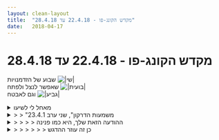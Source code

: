 ```yaml
---
layout: clean-layout
title:  "מקדש הקונג-פו - 22.4.18 עד 28.4.18"
date:   2018-04-17
---
```

# מקדש הקונג-פו - 22.4.18 עד 28.4.18 
שבוע של הזדמנויות <img src="http://www.timg.co.il/tapuzForum/images/Emo77.gif" alt="|שי|"><br> שאפשר לנצל ולפתח <img src="http://www.timg.co.il/tapuzForum/images/Emo547.gif" alt="|בועית|"><br> וגם לאבטח <img src="http://www.timg.co.il/tapuzForum/images/Emo106.gif" alt="|גביע|">

<details>
                    <summary>מאחל לי לשיעו</summary>
                    לבוא בלי ציפייה<br> ומרגע לרגע לראות מה הרצון עכשיו<br> <br> ואני מאחל את זה לעצמי גם בכלליות לשבוע הזה ולהיום
                  </details><details>
                    <summary>> > "משמעות הדרקון", שני ערב 23.4.1</summary>
                    האנרגיה שבתוכי. <br> <br> ישבתי עם בן ודיברנו. הייתה התנסות של להיות מרחב לאנרגיה הזו. היה משל בנוגע אליה על שני אנשים וקיר שקוף ביניהם: כשאני תגובתי לאיש השני שמציק לי מבעד לקיר השקוף, אז הוא מתחזק וכשאני לא תגובתי אלא פשוט רואה אותו (כמו ציור על קיר למשל) אז אני מקבל מזה כוח.<br> <br> השוואת האנרגיה לדג בתוכי שמכה בזנבו. <br> <br> אפשר לקרוא לה &quot;המתנה של האנושות&quot;. <br> <br> עצם הנגיעה באנרגיה הכבירה הזו, מביא אותי למצב טוב יותר. לפתע הסיפורים נרגעים והחיים מתגלים.&nbsp;&nbsp;<br>  <br> איך לעבור שיעור קונגפו? אני מוצא נקודה של אור, משהו שבאמת חשוב לי ואיתו מתחיל. וכך אוסף נקודות של אור. דוגמה לנקודה כזו - האנרגיה\המתנה של האנושות\הדג בתוכי.<br> <br> היה כיף לתרגל עם שיר קרב, וגם להתנסות בעוד כמה תרגילים פיזיים. אחרי שרוב השיעור התעסקתי בלחוש את המצבור שבתוכי, יכולתי אחר כך להיות יותר פנוי לעוד דברים.<br> <br> יצאתי מהשיעור בתחושה טובה מאוד.
                  </details><details>
                    <summary>> > > > ההודעה הזאת שלך, היא כמו פנינה</summary>
                    המהווה עזרה ותרומה משמעותית פה למרחב הזה.<br> <br> היא מהווה דף חשוב באינספור הדפים המרכיבים את הספר הזה, &quot;יומן השיעורים&quot;.<br> <br> היא נושאת תרומה משמעותית.<br> <br> השאיפה היא שכל דף יהיה משמעותי; וכל אחד מאיתנו, המשתמשים, צומחים בכך יותר ויותר.<br> <br> אתה מוזמן לבדוק, עכשיו ובכל זמן עתידי אחר, את הדף הזה שיצרת פה, &quot;משמעות הדרקון&quot;. גם אפשר תמיד להגיב אליו.<br> <br> כשאתה יוצר את הדף, הוא עוזר גם לך. באותו רגע, מיידית; וגם בכל זמן עתידי אחר, שבו תעיין בו, תשתמש בו.<br> <br> אחד מהטריקים לאפשר לדף להיות משמעותי לך יותר, עוזר לך יותר, הוא להדגיש בו מלים מסויימות, כך שכאשר תעיין בו העתיד, תוכל לקלוט אותן מיד.<br> <br> לדוגמה (אינני יודע אם נכונה עבורך, אך מנסה):<br> <br> ~ ~ ~<br> <br> האנרגיה שבתוכי. <br> <br> ישבתי עם בן ודיברנו. הייתה התנסות של <b>להיות מרחב לאנרגיה הזו</b>. היה משל בנוגע אליה על <b>שני אנשים וקיר שקוף ביניהם:</b> כשאני תגובתי לאיש השני שמציק לי מבעד לקיר השקוף, אז הוא מתחזק וכשאני <b>לא תגובתי אלא פשוט רואה אותו</b> (כמו ציור על קיר למשל) אז אני <b>מקבל מזה כוח</b>.<br> <br> השוואת האנרגיה <b>לדג בתוכי שמכה בזנבו</b>. <br> <br> אפשר לקרוא לה &quot;<b>המתנה של האנושות</b>&quot;. <br> <br> עצם הנגיעה באנרגיה הכבירה הזו, מביא אותי למצב טוב יותר. לפתע <b>הסיפורים נרגעים והחיים מתגלים</b>.&nbsp;&nbsp;<br> <br> איך לעבור שיעור קונגפו? אני מוצא <b>נקודה של אור</b>, משהו שבאמת חשוב לי ואיתו מתחיל. וכך <b>אוסף</b> נקודות של אור. דוגמה לנקודה כזו - האנרגיה\המתנה של האנושות\הדג בתוכי.<br> <br> היה כיף לתרגל עם שיר קרב, וגם להתנסות בעוד כמה תרגילים פיזיים. אחרי שרוב השיעור התעסקתי בלחוש את המצבור שבתוכי, יכולתי אחר כך להיות יותר פנוי לעוד דברים.<br> <br> יצאתי מהשיעור בתחושה טובה מאוד.<br> <br> ~ ~ ~<br> <br> העתקתי במדוייק את הטקסט שכתבת ולאחר מכן הדגשתי כמה דברים.<br> אתה יכול לבחון, אם ככה הוא תורם לך יותר, בעת שאתה מעיין בו. מקפיץ לך מיד דברים מסויימים מתוכו, עושה אותם נגישים לך כבר מרפרוף קל.<br><br><table width='70%' cellpadding='0' cellspacing='0' bgcolor='#C6C7C6'><tr><td height='1'></td></tr></table><br><b>מדברים על מדיטציה:</b> <a href="http://forums.tapuz.co.il/meditation" target="_blank">http://forums.tapuz.co.il/meditation</a><br/><br/>לומדים את אמנות המדיטציה: <a href="http://www.ThePracticalMeditation.com" target="_blank" rel=nofollow>www.ThePracticalMeditation.com</a><br/>לומדים את אמנות היכולת: <a href="http://www.MagicalChanging.com" target="_blank" rel=nofollow>www.MagicalChanging.com</a>
                  </details><details>
                    <summary>> > > > > > כן זה עוזר ההדגש</summary>
                    
                  </details><details>
                    <summary>> > > > > > לגמרי פנינ</summary>
                    
                  </details><details>
                    <summary>> > > > אני קולט משה</summary>
                    מקודם מאוד הייתי מופעל, חסר מנוח, מחורפן מה שנקרא,<br> ואז ישבי ונתתי מקום לאנרגיה שבתוכי (המאוד חזקה),<br> ולפתע דברים שנראו לי כמו לא אפשריים לביצוע, על אף פשטותם, נהיו קלים לביצוע. <br> יכול להיות שהאנרגיה הזו בסך הכל כמו ביקשה ממני לרגע להיות נוכח איתה.
                  </details><details>
                    <summary>> > > > האנרגיה מכה שני</summary>
                    היום בעודי סובל סבל רב<br> שמתבטא במחשבות אובססיביות והתנגדות אליהן בדמות ניסיון לפתור אותן<br> ישבתי מול חברה שלי<br> וביחד שהינו כל אחד עם מה שהוא עובר<br> בלי להסתיר<br> ובלי להדחיק<br> וככה לאט לאט משהו נרגע<br> ומשהו אחר צמח<br> איזושהי תחושה של עוגן פנימי<br> ואז נגעתי בחברה שלי והתנשקנו<br> ברכות שהרבה זמן לא הכרנו
                  </details><details>
                    <summary>> > > > > > ברכות = beraku</summary>
                    (אני פשוט עוד לא יודע איך מנקדים במקלדת. נראה לי שאשאל על זה במרחב השאלות והתשובות).
                  </details><details>
                    <summary>משיעורי השבוע של</summary>
                    
                  </details><details>
                    <summary>> > א' 22.4.2018 - "מאמצים לא רגילים</summary>
                    מהחלק הראשון (עם נועה ודרור, בגן פייבל): מבוא נעים לגלגולים ועוד; שהות חיה, זורמת, שליווה, מוכנה-לתנועה בישיבה, גם כהשראה לשהיות-יומיום שונות.<br> <br> מהחלק השני (עם דרור, בנקודת המפגש ובמסע דרומה לאורך רחוב ארלוזורוב): נפרדות ואיחוד, במערכות וסדרי גודל שונים.<br> <br> מעניין, גם בחלק הזה וגם בחלק השלישי הועלו בקשות דומות, מכיוונים קצת שונים - לחוות יותר את עצמי שלא ממוקם דווקא בראש שלי, ולנהל את ענייני שלא באמצעות המחשבה - לטובת התנועה וההתנהלות היומיומית שלי.<br> כמה מהשערים הראשוניים: דרך הגוף (לקיחת הראש ל&quot;טיול פיפי&quot;); דרך הראש (מערכת העצבים הפרושה בכל הגוף) והתנועה (לשירותי בזמן תנועה, בזמן לחימה..); דרך הלב; דרך מה שהגוף מפיק (דרכים שונות להפיק תדר הרמוני); דרך מידתיות (המחשבה עושה את חלקה ומפנה את הדרך, למשל בזמן קרב)..<br> <br> טיפונת מהחלק השלישי (עם בועז, בעז ויניב, ברחבה המרכזית בין בית אסיה ושכניו): כדי לגלות איך נמשיך, עברנו בסבבים על ה-highlights שלנו בשיעור עד כה, על מה שאנחנו עוד רוצים להשיג בו, ועל מה שאנחנו רוצים עבור מישהו אחר פה. אחרי זה, כל אחד קיבל הזדמנות לנהל אותנו כך שיושג מה שבחר שנתמקד בו מבין אלה. הפוקוס של מי שתורו לנהל את העניינים היה להשיג את קידומנו בדבר שבחר, לא משנה איך - חלקנו העדיף למשל להשיג את זה על ידי הנחיית אחרים להנחות אותנו במה שבחר. בין הדברים ששיפרנו:<br> התנועה, הקלילות, הלחימה, הקשב החי לסביבה&nbsp;&nbsp;- באמצעות שיפור העבודה עם טווח מפרטנרים (בשטחים תחומים נפרדים שהיינו בהם ואז בלי תחימה חיצונית - רק זאת של הספרות שלנו - טווח ההגעה הפיזית, הנחישות, החישה..), במשחק חילופי-מקומות תחרותי (תפסנו שלוש מתוך ארבע משבצות על הקרקע, מותר היה לדלג אל תוך שטח פנוי, מי שמדלג אל תוך שטח פנוי מונה בקול את מספר ההצלחות שלו עד כה, הראשון שמגיע לעשר מנצח), בעזרת דימוי של מים מתגבהים והולכים בתוספת עבודות שנעזרות בו (חקירות תנועתיות, הגעות אלה אל אלה, שיפור הראייה)..<br> הנוכחות, העצמאות, הבחירה, המוגנות - בעזרת גלימה/ות דינמית/ות של תשומת לב סלקטיבית פנימית וחיצונית לדברים שמגיעים אלי.<br> <br> מקצת אחרי שש וחצי (איחור) עד רבע לאחת עשרה בערך.
                  </details><details>
                    <summary>> > ב' 23.4.2018 - "משמעות הדרקון</summary>
                    הכנה לשיעור:<br> + אנרגיית הרצון<br> שאפשר להפיק או לא-להפיק<br> מבחירה או לא-מבחירה<br> ולכוון או לא-לכוון<br> ליעד שבחרתי או ליעד שלא בחרתי.<br> + הכנה תנועתית<br> תנועה חופשית נהדרת שיש בה נגיעות של מבנה.<br> + חליל היומיום<br> מה ברגע מסויים שלי אני צריך לחסום ומה לפתוח, כדי שיופק מה שאני מעוניין שיופק בו?<br> למשל - פעילויות מושכות שאני רוצה לחסום ולפתוח כרצוני.<br> <br> חיבור למי שסביבי, לתועלתנו.<br> גם דרך תקשורת פעילה.<br> <br> מפה ככלום וכהמון, בהתאם למה שאני עושה בה.<br> מפת הזרעים כאוסף מפות. זום פנימה.<br> <br> עמידוּת גמורה למתקפות פנימיות של אנשים אחרים על עצמם.<br> לגמרי פתוחה - בלי היאטמות, רגשי נחיתות, סנוביות וכו&#39;, גם כדי שלא אסווג לא את הבנאדם ולא את מצבו הנוכחי ואוכל לזהות מה מזה אמיתי ומועיל.<br> <br> Reboot לפרוייקט עם רפאל (איתור, הצבה, הגשמה).<br> <br> קרב עם מגבלה<br> הסרת מגבלה<br> עוד נחוץ לי להבהיר לעצמי שוב ושוב לא ללמד את עצמי דברים מזיקים בהשפעת מגבלות (למשל לא ללמד אותי עבודה גרועה עם טווח בגלל שאנחנו עובדים עכשיו עם הידיים). עד כמה שאפשר ללמוד בעזרתן רק דברים טובים, הן הרי מופיעות פחות או יותר בכל תרגיל לחימה פיזי עם אדם אחר שאני נתקל בו בשיעור.<br> <br> שדרוג מיידי.<br> חלקים שונים בשדרוג מיידי (מעין גילוי מה שכבר יש; הצבת עצמי ברמה חדשה, גם אם היא פשוט הפנמה של רמה קיימת שבלי הפנמה כזאת לא קיימת)<br> כמה אני מסוגל (בקלות, באפקטיביות) ורואה כשנכנסים בי בעקשנות? משפר את זה.<br> אלו מכנים משותפים יש לקרב ולנסיבות יומיומיות שונות, שאפשר להיות ער להם ולקדם באופן עקבי, כך שבין השאר כשאני מתייצב לקרב מובן שאני מוכן מייד, כבר הגעתי מוכן. (בהתחשב בזה שהם מתייחסים ליומיום, כולל סיטואציות עדינות שונות, מובן שהם מאפשרים עדינות, טיפול שאין בו שום אלימות, וכן הלאה.)<br>
                  </details><details>
                    <summary>> > ד' 25.4.2018 - "שווה להתאמץ</summary>
                    מתוך החלק הראשון (עם בועז, חגי, אליאור ודניאל, בכיכר חסידי אומות עולם ובבוטקה המוארת החמימה והנעימה עם המושבים הבלי גשם ליד הפנייה משדרות בן גוריון לחניון גן העיר):<br> <br> בדקנו איפה דברים עומדים אצלנו כרגע מבחינת אמנות הלחימה שלנו. הראייה, הנשימה, המודעות לסביבה, המהירות (להיות מהיר כברק, לא להצטרך להיות מהיר, לחוש שיש לי את כל הזמן שבעולם), הטווח..<br> <br> עשינו לנו קרבות מלמדים, כל פעם זוג בשטח תחום ושלושת האחרים צופים מבחוץ. אליאור קיבל לפני שהתחלנו הדרכונת בלסמן באופן מועיל, ובזמן הקרבות הותר לנו להגיע אליו רק עם הידיים ורק בעדינות. אל חגי ודניאל הונחינו להגיע איך שאנחנו רוצים אבל רק בעדינות, והגישה אל בועז ואלי לא הוגבלה. לכולנו הותר להגן על עצמנו גם עם הרגליים.<br> למדתי המון. ממש טיפונת מזה:<br> לא הונחינו לגבי מה זה אומר &quot;עדינות&quot; (כלומר לא היתה הנחייה כמו &quot;נגיעה קלה&quot; או משהו כזה), ככה שהוטל עלי להבין לבד איפה &quot;קו העדינות&quot; אצל כל אחד כרגע. כשלא הייתי בטוח שאלתי, זה מאוד עזר. זה הבהיר בין השאר כמה אין בהכרח קשר בין אופן העבודה או איכות הלחימה של מישהו לבין מיקום הקו הזה אצלו כרגע, והראה את הנכונות לספוג, את ההנאה מספיגה, את הספיגה בכלל כתחום נפרד לשיפור (בקרב, ובכלל).<br> כשהעבודה שלי נחוותה אצל פרטנרי כעדינה, יכולתי למשל להפיל אותו ושיצליח לזהות (נדמה לי, ככה קיוויתי לפחות) שהחלק שלי בזה שנפל היה קטן. לו היה חווה את ההפלה ככוחנית, בטח היה לו הרבה יותר קשה לזהות מה לשפר אצלו. ממש שווה, העדינות הזה.<br> נדמה לי שלהקפדה על כל הפרטים של סביבת העבודה היתה במקרה הזה השפעה מאוד מיטיבה. (המרחב התחום, המרחב לצפייה, קידה לפני, קידה אחרי, מתי מסיימים, מתי יש מקום לפידבק..)<br> <br> התאמנו קצת בלשאול שאלות ובלהשיב עליהן.<br> בדרך לבוטקה, פשוט העלינו שאלות בסבב.<br> כשהגענו אליו המשכנו לשאול, ואז גם הנחנו לשאלות לנגן אצלנו קצת ובדקנו מה עולה. אם במשהו ממה שעלה נדמה היה לנו שיש כדי לעזור למי ששאל, נתנו לו את זה בעד עשר מלים.<br> השתמשנו ב&quot;תודה&quot; כשקיבלנו עזרה (זה כבר היה די בסוף אז התאמנו בזה רק מעט. שני דברים ב&quot;תודה&quot; הזה בלטו לי: אחד - ההשוואה לתהליך העברת משהו למישהו, נגיד מלחייה או קערת סלט. אני מעביר לו את הקערה, הוא אומר &quot;תודה&quot; כשהוא אוחז בה, ואז אני יודע שאני יכול לעזוב, זה לא ייפול. אחר כך שייקח לו סלט או לא ייקח, ימליח או לא, ממני המשא ירד. שני - הכרת תודה על כל מה שבא איתה, למשל היותה עזר-עיכול מצויין).<br> <br> <br> משהואונצ&#39;יק מתוך החלק השני (עם סחבק, מעל המדרגות לאנדרטת רבין):<br> <br> בתור חימום, ניצלתי את הסביבה המהדהדת שגורמת אפילו לקול שלי להישמע נהדר והשלמתי שיר שנבט לי על הטוסטוס (בפקק שטרם חוויתי כמותו בכל שנותי עם הגבירה, טוקה וגיקו) בדרך לשיעור. הפניתי אותו לעצמי ולסביבה ולאנשים שעברו ליד, זה היה מקסים ואינטימי מאוד בסביבה רועשת למדי וציבורית להפליא.<br> <br> הפניתי את עצמי לדברים שעלו בזמן האחרון בשיעורים (ביניהם הצטברויות זבל, שימוש בפרקי זמן נבחרים, והיום שלי כמן חליל), במרחב השאלות והתשובות ובכלל, ונראו לי רלוונטיים לשדרוג נחוץ שנועד להיות מסיבי ועדין כאחד.<br> <br> פיצחתי לי בשקט בעיטה שהסתבכתי איתה קצת ביום חמישי. תענוג.<br> <br> מדיטציה מופלאה ממש שאין לי מושג איך להגיד עליה משהו בכלל (היו בה בין היתר טיפול בזבל, ואור שעבר דרכי ונהיה מקום, <b>ה</b>מקום), שעקב לה באופן טבעי reboot נחוץ ומשמעותי מאוד לפרוצדורת הגן שלי - שאני משתמש בה יום יום כבר כמעט ארבע שנים אז היא גם פגיעה להצטברויות של כל מני דברים.<br> <br> משבע וקצת עד עשר עשרים וחמש בערך.
                  </details><details>
                    <summary>> > > > </summary>
                    מבחינתי &quot;עדין&quot; - <br> <br> זה נגיעה קלה. <br> <br> זה שונה מ&quot;נוח&quot; (שיכול להיות חזק), <br> <br> שונה גם מ&quot;נעים&quot;. <br> <br> &quot;עדין&quot;, זה אצילי. זאת איכות של נגיעה קרבית שכשעובדים עליה משפרים מלא דברים בדרך. <br> <br> זה בהחלט יכול להיות פחות נעים מ&quot;חזק&quot;. מכה חזקה ומסאג&#39;ית כזו. <br> <br> זה יכול (לעיתים) גם פחות ללמד אותי דברים שהייתי לומד טוב יותר אם הייתי &quot;חוטף&quot;.<br> <br> זה יכול להציק. (הרי אפשר לגעת בעדינות באזורים שמציק לגעת בהם בעדינות... או בזמנים שונים והלכי רוח שונים)<br> <br> <br> <br> <br>
                  </details><details>
                    <summary>> > > > > > יופ</summary>
                    עוזר מאוד, תודה <img src="http://www.timg.co.il/tapuzForum/images/Emo13.gif" alt=":-)"><br> <br> <b>&quot;עדין&quot;, זה אצילי. זאת איכות של נגיעה קרבית שכשעובדים עליה משפרים מלא דברים בדרך.</b><br> איזה יופי.<br> <br> <b>מבחינתי &quot;עדין&quot; - זה נגיעה קלה.</b><br> אם נחזור לשרשור הזה בעתיד בטח יהיה לנו כיף לגלות איך זה עכשיו, מה השתנה (אם השתנה) בעבודה ובהגדרות שלנו. יכול להיות, נגיד, שדברים שנראו כהגדרות קבועות יתבררו כמשתנים (או שלא).
                  </details><details>
                    <summary>> > > > Reeb-oot</summary>
                    
                  </details><details>
                    <summary>> > ה' 26.4.2018 - "נוכחות בהישגים</summary>
                    <table border='0' width='100%' align='center'><tr><td valign='top'>שעתיים-שלוש שינה והגעה באיחור, בול כמו בשבוע שעבר.<br> <br> עם בועז, אסא, יניב וחגי.<br> <br> כשהגעתי והתמתחתי והזזתי את עצמי קצת, זה הניח לחיות להתפשט בי ולשינה כאילו להילחץ ממני החוצה.<br> <br> <b>שדרוג שבעת הימים</b><br> רוב השיעור הוקדש לשדרוג השבוע הקרוב.<br> <br> יניב וחגי משדרגים את השבוע שלהם, אני זמין לעזור להם.<br> התחוור לי עוד קצת כמה יעיל זה <b>להעביר עזרה דרך תרשים בהיר</b>. נגיש, ישיר, תשומת הלב מופנית מאליה אל העזרה ולא אל העוזר, לא נדרשת תשומת לב מתמשכת למה שנאמר ולהפיכתו למשהו מובן, נראה שממה שכן נאמר נלקח רק מה שרלוונטי והשאר מתפייד בלי להפריע, ועוד כל מני דברים טובים. יופי טופי.<br> <br> התרשים הראשון נועד לעזור בהעברה נעימה של עצמי אל היום שלי ותכניו - או אל כל עיסוק שאני רוצה לאפשר לעצמי, לסייע בשיבוץ בקלות של מה שאני רוצה ביום ובשבוע שלי, וכן הלאה.<br> הוא מדגים <b>אדם שמשתמש במה שהוא יודע שיש לו, באופן שנגיש לו כרגע</b>.<br> נעיצת הכידון באין (עיסוק-יתר במה שאין, במה שאי-אפשר, וכאלה) לא מקדמת אותי לאן שאני רוצה (אלא אם היא משמשת אותי כאימון, אפילו בדיעבד). נעיצתו במה שכבר יש לי (והרי בכל דבר אני יכול למצוא שכבר יש לי איזשהו מאחז, אפילו זעיר), מאפשר לי להמשיך דרכו (כלומר לזהות אותו מאפשר לי לגשת אליו נכון, להרחיב אותו, להמשיך דרכו).<br> (ההתעוררות בבוקר, למשל, יכולה להיות מלווה בהיזכרות במשהו רצוי וטוב שאין ספק שיופיע בהמשך היום, גם הקטן והפשוט ביותר. ואם עוד אין הרגל שיתמוך בהיזכרות בו ובהתכווננות אליו &quot;מאליהן&quot;, מוטב להכין את זה מראש: למצוא או ליצור את הדבר הנכון ואת מה שמאפשר להיזכר בו על הבוקר, לאפשר מקצי שיפורים אם נחוצים כאלה..)<br> עם התרגול והתרחבות היש/ההכרה-בו, זה מפסיק להיחוות כפעלול הרואי ונהיה צעד פשוט אל מה שברור שנגיש לי עכשיו.<br> (דבר מעניין שראיתי כשהסתכלתי בסכמות האלה בהתקדמות שצפויה לבנאדם שעובד נכון, הוא אופנים שבהם התודעה יכולה להתקדם בתפיסת הריק. למשל, פחד שמשיג לעצמו מי שמנסה לכנס את הריק במקום בטוח ולהיבהל ממנו רק שם, יכול להיות מומר אצלו בהמשך להכרה נהדרת בריק אינסופי שבעצם אפשר לפעול רק בו.)<br> <br> בתרשים השני אפשר להיעזר כדי <b>לשפר שגרת חיים שמאופיינת בתנודתיות גדולה</b>. מועיל לזהות את המאפיין הזה שלה ברוגע, באופן מתמשך, ולפעול בעניינו מתי ואיך שעוזר.<br> לרכך את הזיגזג מעלה-מטה, להנמיך את תדירותו, לצמצם את הפערים בין שיאי שפל וגאות..<br> לאפשר לרוגע, לעקביות ולשאר האיכויות שמשתפרות כתוצאה מזה לרומם את שגרת החיים על כל היבטיה..<br> <br> התרשים השלישי מייצג תהליך של <b>הפקת עשייה רצויה</b>. זאת סכמה של חליל מאיזשהו סוג.<br> הצלילים השונים שהחליל יכול להפיק, מייצגים עשיות נבחרות שלי.<br> אני יכול לשאול את עצמי איך להשתמש בו, כדי להפיק עשייה מסויימת.<br> למשל -<br> מה יש לסגור (למשל - אלו עשיות אחרות יש לחסום) כדי שמה שאני רוצה יופק?<br> מה יש לאפשר?<br> מה וכמה אני צריך להשקיע בה? (בסכמה זאת איכות הנשיפה, בין השאר)<br> חלק מאיזה מנגינה אני רוצה שהעשייה הזאת תהיה?<br> (כשעבדתי עם הדימוי הזה מצאתי בין השאר תועלת גדולה באיתור &quot;אצבעות&quot; שפותחות וסוגרות אפיקים כרצוני, למשל פרקי זמן שקבעתי לי מראש, הנוכחות שלי, מעין דמות אמרגן, הליכה לישון בשעה נורמלית, תנאים וסביבה נכונים, מעין איש תוף שאחראי על הקצב, מעקב..)<br> <br> <b>השבוע שלי כדימוי וכמציאות</b><br> ממלא אותו אור, ממלא אותו בעוד איזה תוכן שבא לי.<br> <br> <b>פרה-פיגורציה</b><br> <br> <b>נקודות משען</b><br> מה בי שנסמך על מהומת היומיום, ומה בי שנסמך על השקט.<br> מעביר את ההישענות מהמהומה אל השקט.<br> (מה זה אומר, להישען על משהו? מה זה אומר לא להישען על כלום?)<br> <br> <b>נח</b><br> שם לב לכל מה שיש בו ושאין בו מנוחה.<br> מכניס אותה לכל מה שאני יכול עכשיו.<br> <br> <b>הזמנה ומיקוד</b><br> הוזמנתי לשרשר לפה מהרפתקאות שדרוג שבעת הימים.<br> מוקדתי בהספקים שלי השבוע, עם גיאורג איבאנוביץ&#39; כנקודת התייחסות.</td><td width='220' align='center' valign='top'><a href=javascript:show_attch('57078127.jpg',57078127)><img src='http://img2.tapuz.co.il/CommunaApps/resize.asp?image=57078127.jpg&width=200' border='0'></a></td></tr></table>
                  </details><details>
                    <summary>> > > > שדרוג שבעת הימים שלי: מעק</summary>
                    מעקב אחרי העלאת רמת השימוש שלי בפרק הזמן של שבוע.
                  </details><details>
                    <summary>> > > > > > </summary>
                    יעיל מאוד, בינתיים.<br> בימים הראשונים יצרתי לי מערכת שבועית כללית, שמיועדת ללוות אותי משבוע לשבוע. ניסחתי לי בקצרה את היעדים העיקריים שלי ונתתי לכל אחד כינוי בן מלה אחת, ושיבצתי אותם במערכת בכינויים האלה - לפעמים עם שעות, לפעמים בלי (למשל כאלה שמופיעים אחרי שיעור שאני לא יודע מתי יסתיים). היא נועדה להיות מספיק פתוחה להתאים לי, ועם זאת מספיק מנתבת, יוצרת-מסלולים. היא גם מיועדת לאפשר לי כימות של התפוקה שלי ולהיות בסיס להגדלתה. דימוי שאני משתמש בו לגביה הוא &quot;אבן ראשה&quot; בקשת: המערכת השבועית היא חלק מספריונת שיש בה גם מסמכים שמתייחסים לכל אחד מהיעדים שלי. גם עם המסמכים הנלווים (ועם היעדים עצמם) אני כבר מתקדם יפה.<br> <br> יצרתי לי מסמך אקסל, שמופיעה בו טבלת היעדים שלי ושמותיהם, ולצידה המערכת. הכל נכנס למסך אחד, אני לא צריך לגלול לשום מקום.<br> את המערכת המקורית השארתי ככה, והשתמשתי בעותק שלה כדי לעקוב אחרי ההתנהלות שלי במשך השבוע.<br> כבר ביום הראשון שבו הצלחתי להשתמש בה, זה עזר לי לא רק להסדיר את היום שלי אלא גם להגיע לעיסוקים שרציתי להגיע אליהם כבר מזמן. עדכנתי את מה שהתרחש בפועל (למשל התניידות של משהו לשעה אחרת כי עיסוק קודם נמשך יותר זמן משצפיתי) בעותק של המערכת, במקור אני לא נוגע - כדי לעזור לי לעדכן במשך הזמן את המערכת בהתאם למציאות אבל בלי לוותר על ההתכוונויות המקוריות שלי.<br> בימים הבאים השתמשתי בהתנסויות קודמות כדי להגדיל את התפוקה שלי (למשל כדי להעלות מוצר סיני לאיביי בחצי הזמן שלקח לי ביום הקודם), והמשכתי לעדכן את המערכת בהתאם למציאות (למשל הסתבר שצריך לשבץ זמן לסידורים, ולארגן אחרת פרקי זמן שנועדו לטכניקות).<br> הללויה.<br>
                  </details><details>
                    <summary>> > > > > > </summary>
                    מסגרת היום הכללית נשמרת, מהבוקר עד השינה. קם מתי שתכננתי והולך לישון מתי שתכננתי (שמשתלב יפה עם עייפות גדולה שנוחתת עלי אז, ודורש לפעמים התכוונות מיוחדת להיכנע לשינה המאוד רצויה הזאת ולא &quot;להתגבר&quot; ולהישאר ער עד שאני &quot;מתאושש&quot; ויכול להחזיק עוד הרבה שעות).<br> <br> בימים הראשונים הגעתי לכל העשיות שרציתי להגיע אליהן, פחות או יותר מתי שתכננתי. אחר כך זה התחרבש קצת, ולפעמים אני ממשיך לעבוד בנושא מסויים אל תוך פרקי זמן שתכננתי לעבוד בהם על דברים אחרים. הסיבות משתנות - חוסר נוכחות או יעילות, תחום שצמא ליחס ולהתקדמות וכשהוא מקבל אותם סוף סוף לא רוצה ללכת שמא לא אחזור אליו.. אני מנחם את עצמי בזה שעכשיו לפחות יש לי מעקב אחרי הכל, עשיות לא נעלמות בלי שאני לפחות יודע על זה.<br> <br> ברוב התחומים עוד לא הגעתי לפירוט ולעקביות שמאפשרים אפילו מעקב בסיסי מועיל, מן &quot;פה הכפלתי את התפוקה, פה היא השתפרה באיזה חמישים אחוז, פה ירדתי קצת..&quot; כזה.<br> דבר אחד שנפגע הוא העלאת דיווחי שיעורים. אני מגיע אליהם, אבל לא מצליח לסיים אותם. יש לי הרגשה שזה חלק משינוי טוב ונחוץ, אבל הצבירה של מעין חוב שגדל והולך מעיקה עלי, מה גם שהוא מצטרף לחוב עצום ממילא.<br> <br> יש דברים ששיבצתי בערב/לילה בלי שעות מדוייקות ולא הגעתי אליהם בהתחלה. חשבתי לשבץ אותם אחרת, אבל בימים האחרונים, כאילו בלי הזמנה, אני מגיע אליהם. זה מפתיע (משום מה) ומשמח מאוד.<br> <br> אני משתמש בכל מני הזדמנויות כדי לשפר את המערכת ולנסות כיוונים נוספים. השבוע למשל הייתי בסמינר בסופ&quot;ש והשתמשתי בו גם כדי לעדכן פרקי זמן בתוך המערכת. למשל מן סבב &quot;פומודורו&quot;, וחלקים יישומיים מובנים בפרקי זמן (שאינם שיעורים) שמוקדשים לי כתלמיד. נראה השבוע איך זה הולך.
                  </details><details>
                    <summary>יום ראשון 18:00 "מאמצים לא רגילים</summary>
                    הגעה 17:20<br> <br> התחלה 17:25<br> <br> עבודה על פניות ומוכנות לשיעור, הגעה לגן פייבל&#39; חימום הגוף.<br> עבודה על בעיטות שונות<br> עבודה על בעיטות של נועה לירך שלי.<br> בדיקה שלה בין שתי הדרכים לבעוט<br> עבודה על פורמה 2 + 3 איך משתמשים בתנועות כהשראה לקרב.<br> <br> לימוד גלגול נועה. לאט לאט מהנחת היד והחקירה של הורדת המתח.<br> לאפשר להיות בשלב הראשוני החוקר.<br> חקירה של תנועות שונות מעולם הגלגול.<br> <br> דימויים:<br> אנחנו יצור אחד שמורכב מ 4 אנשים. אני חלק ביצור אחר.<br> התקדמות בהפרדת ראש ושאר ירקות.<br> הראש הוא מעין כלב החושים שלנו..<br> הראש יוצא מהגוף. <br> <br> עבודה על&nbsp;&nbsp;להרגיש מהלב. <br> האיברים הם יצורים אוטונומים<br> <br> סיום 20:40
                  </details><details>
                    <summary>שני ערב 24.4.18 "משמעות הדרקון</summary>
                    זמני השיעור שלי: 19:20 - 22:05<br> השתתפו בשיעור: ישי, ריב, עיליי, רפאל, מיכל, שיר<br> חלקו הונחה על ידי בן<br> <br> התכווננות בבית: <br> אז איך מנערים את האבק משיעורי שני שלי?<br> קריאה ביומנים שלי ושל תלמידים אחרים מהתקופה האחרונה. הצצה אל השיעורים של האחרים הערב.<br> התכוונות: תלמיד מתוקתק<br> נקודת התייחסות טובה ומעצימה: ביה&quot;ס לששת האמנויות. או שישה בתי ספר נפרדים אפילו.<br> <br> הגעה לשיעור - השמיים צבועים בוורוד אדום מופלא. <br> פתיחת מפת העבודות שלי, קריאה בה ועדכון שלה.<br> ברכה נפרדת לכל אחד מששת בתי הספר. <br> <br> <br> ביה&quot;ס לאמנות התנועה: נוע להנאתך תוך שאתה מרגיש בתוכך רמה גבוהה/את רמתך הבאה. <br> ביה&quot;ס לאמנות הריפוי והבריאות - לדמיין ולהרגיש שאני יצור שמחלים מהר יותר מאדם רגיל. <br> ביה&quot;ס לאמנות הלמידה וההשתנות - לשאול את ישי שאלות. לרשום את ההנחיות שאני מקבל ואת מה שאני עושה איתן, להיות ער למרחב בן 6 הרבדים הזה שבו אני עובד. להיות ער לכל השיעורים השונים שמתרחשים כאן במקביל. לראות מה האחרים עושים טוב. ללמוד מזה. באתי לעזור. באתי ליהנות. באתי להשתנות. להיפתח ללמידה. <br> ביה&quot;ס לאמנות ההגשמה: עשיתי עמידת ידיים לראשונה מאז שנפגעה ידי. <br> ביה&quot;ס לאמנות האושר: להציב מחשבות טובות בתוך המוח שלי. <br> ביה&quot;ס לאמנות הלחימה: סיף ידיים עם ריב. לראות בתוך הבלאגן, להישאר אסוף רגשית, לראות שערים (ראיית משחק?), <br> ביה&quot;ס לאמנות האושר: אמנות הלחימה של אמנות האושר - מותר לי שיראו אותי. מותר לי לרקוד, או לעשות שטויות, או ליהנות מהחיים או מעצמי. מותר לי להיות נבוך. מותר לי!<br> <br> ביה&quot;ס לאמנות ההגשמה: שב לך על דק העץ בכיף ובשמחה, ותפנטז בהנאה על מה בא לך להגשים מחר. עוד שאלה - מה בא לך ליצור בעולם? להוציא אליו? כרגע? רוצה לקחת פרוייקט כזה עכשיו?<br> <br> ביה&quot;ס לאמנות הלחימה: אני וריב עולים רמה באמנות הלחימה - מה העמדה שלנו ברגע הזה שבו אנחנו מתייצבים לעשות קרב? התבוננות. מחקר משותף. ניסיון לשדרג את המוגנות שהידיים מעניקות לנו. <br> <br> העמדה המיטבית הזו - לא רק בקרב, אלא גם בכלל. <br> <br> אחלה שיעור שבעולם! תודה רבה!!!
                  </details><details>
                    <summary>"מאמצים לא רגילים", ראשון 20:00, 22.4.1</summary>
                    נכחו: בועז יניב ריב ובעז<br> השיעור שלי ארך כ-3 שעות וכלל בין היתר:<br> - להנות מהראייה, לאפשר מנוחה לעיניים - התקשיתי מאד להכנס לעבודה בשלב הזה.<br> - תרגול גופני חופשי (אולי בהקשר של לחימה?) - חודשיים ללא אימון גופני משמעותי נתנו בגופי את אותותיהם. מתסכל משהו.<br> - שיחה חופשית לגבי שיפור ההתנהלות ביומיום (נדמה לי) - הייתי מנותק חלקית מהשיחה ושקוע במחשבות. בכל זאת כשנשאלתי לדעתי עלתה בי תשובה שהרגישה לי די מועילה ועוזרת.<br> - שלוש זוויות למשהו מסוים (ששכחתי איך הוא הוגדר):<br> ניתן לשלוח את הראש לטייל ועדיין נשאר מישהו שיכול לעשות ולחוות דברים, להרגיש, לאהוב... ניתן לראות את הגוף כולו כמוח אחד גדול, העצבים הם חלק בלתי נפרד מהמח... למערכת יש תדר מסויים, הצענו ועשינו תרגילים שמטרתם לאחד בין כל חלקי המערכת ולהביא את התדר שלה למצב של הרמוניה.<br> - עבודה על טווחים (באומנות הלחימה) - כניסה ויציאה מהטווח, הרגשת עצמי במצבים השונים, להרגיש מוגן בתוכם...<br> - עבודה עם דימוי של מים. הליכה בתוך בריכה דמיונית. שימוש בזרמים כדי להניע את הרגל לעבר רגל של אדם אחר (כסימון חבטה למשל). באופן דומה גם עם הידיים. המים משפיעים על התנועה, כשהם גבוהים ממני ניתן גם לנשום אותם. הם מיטיבים אתי באופנים רבים ומשפיעים גם על הראייה, מקשרים ביני לבין כל דבר שאני מביט עליו.<br> - הסביבה כל הזמן נותנת לנו. כשאני מתמקד במשהו, אני יכול לקבל ממנו באופן מלא, לחסום אותו לחלוטין או לקבל ממנו במידה. זה נכון גם לסביבה הפנימית. עברנו בין שתי הסביבות ותרגלנו רמות שונות של קבלה מהן. אפשר לעטות גלימה שמגנה עליי ומאפשרת לי לקבל במידה הרצויה לי בלבד.
                  </details><details>
                    <summary>"הקשבה לא רגילה" – שעור יום ב' 23.4.201</summary>
                    שעת התחלת השיעור שלי: 6:25 – שעת סיום: 8:15<br> משת&#39;: יואב, אינגריד<br> מנחה: יואב<br> <br> מה שביקש להגיע אלי: להיות נוכחת ללא רעש, לאפשר זרימה ללא הפרעות<br> <br> נושאים של השיעור:<br> -&nbsp;&nbsp;&nbsp;&nbsp;מה זו הצלחה? דיון מרתק על הצלחה, שיתוף חופשי שפתח שערים וחסימות בתוכי.<br> מתנה יקרת ערך!&#8195;<br>
                  </details><details>
                    <summary>שני בוקר 23.4.18 "הקשבה לא רגילה</summary>
                    עצרתי בדרך לראות את הזריחה. היה מפעים ומרשים. נתתי לעצמי את הזמן לראות את השמש מתחילת ההצצה שלה עד להפיכתה לכדור שלם. יש לי את הזמן.<br> שעת התחלה 06:24 <br> מה זו הצלחה עבורי? מעבר ליכולת להשיג מטרות, יש חשיבות לכוונון העדין והמדויק של הכיוון, של הגדרת מטרה ושל החיבור שלה לרצון עמוק שלי.<br> תרגול של תנועה, בעיטות קלות, הנאה מהתנועה, מדיטציה קצרה, קשב לעצמי - הדברים עולים, מרגישים קצת מבולגנים, מין שטף לא ברור. מנסה להתבונן, נותן לעלות. מתחיל להיות סדר, או ליתר דיוק, הבהירות עולה. <br> אינגריד מצטרפת. שינוי מיקום לאחורי המוזיאון. עבודה חופשית, אני מתרגל תנועה, מעברים מרגל לרגל. מרגיש בסדר אבל מרגיש שלא&nbsp;&nbsp;מספיק מדויק. מגדיל את הקשב והעדינות. מתבונן באינגריד. <br> שינוי מיקום, תוך כדי תנועה אנו עוצרים בכל מיני נקודות שמתאימות לתרגול, הליכה בשיווי משקל, עמידת ידיים, הגדלת הגמישות, הנאה מהיופי, התמקדות בנשימה.<br> לנדוור כיכר רבין - מרגיש לי יותר מדויק. שיחה לסירוגין על הצלחות, הפסקות מובנות מדי פעם לנשימה. <br> דברים שקיבלתי: הגדרות הצלחה, מותאמות אישית&nbsp;&nbsp;מול סטנדרטיות, היכולת להכיל מקרים מעבר ( גם או בעיקר פחות נעימים עד שהם הופכים לאבני בנין הכרחיות) בביוגרפיה. קונג פו כמחדד ותומך בדברים. <br> היכולת לעשות קפיצות מול התקדמות ליניארית. פתיחות וקשב להזדמנויות של קפיצה, מול עבודה ותרגול על בסיס קבוע. <br> שאלה - קבלת בהירות לגבי זיהוי האינסטינקט לענות עליה מייד אל מול האפשרות לתת לה לשהות, להיות קיימת בזכות עצמה ובמנותק מהתשובה. <br> לעבוד עם השאלה כמו שהיא, בפוטנציאל שלה, ורק בהמשך מעבר למענה. הבנה שמענה הוא רק חלק ממימוש הפוטנציאל של השאלה עצמה. <br> הקשבה עדינה - הקולות מסביב, בבית הקפה, בחוץ ברחוב, אינגריד. <br> מרגיש נינוח, משמעותי, מהנה. סיום 08:23<br>
                  </details><details>
                    <summary>שלישי 21:00 24.4.2018 "עוד צעד חשוב</summary>
                    התחלתי בסביבות 21:00 סיימתי בסביבות 23:35<br> <br> היה מועיל ונחמד.<br> <br> מדמיין מורים מדהימים ללחימה\מודעות\בריאות\למידה, מציב אחד לידי ומאפשר לו להדריך אותי. אני בעצם מדמיין את המורים הללו, כל אחד לחוד, ומאפשר להם להנחות אותי.מקבל השראה אפילו רק מהנוכחות שלו. סומך עליו. הוא גם סומך עליי. אפשר גם שכל המורים הללו יהיו איתי יחד, ארבעם, אפילו בשדה האנרגיה בלבד, וזה משפיע. אפשר להיזכר בזה ולעבוד איתם במגוון הזדמנויות. <br> <br> מורה הלחימה: &quot;שים לב שאתה הוא זה שבוחר את מנח האיברים שלך, כל איבר ואיבר. הרגש את האנרגיה בגופך מבפנים, דע את הזרימה, את התחושות השונות&quot;<br> <br> בשעה שהוא ליווה אותי במהלך קרב רגליים בגובה המתניים ההנחיה שלו הייתה לראות ממש כל פיפס, לא לפספס לשניה את המנח של הפרטנטר. וכשפיספסתי לרגע אחד, מיד נזכרתי לשים לב. היה גם דגש על בחירה מושלמת של המנח שלי.<br> <br> מורה המודעות: &quot;אפשר לזה להיות. אפשר, עכשיו. היה מתבונן&quot;. אני חושב שבפעם הראשונה פשוט ראיתי את עצמי על כל המקומות הקשים שבי, פשוט התבוננתי על הכל. מודעות. פשוט מודעות, במובן פשוט כזה מודעות כ...מודעות. נוצרה פרספרטיבה רחבה. ההרגשה הייתה כאילו רק עכשיו התחלתי להתבונן באמת. שעכשיו אני מבין על מה מדובר בעצם, &quot;מודעות&quot;.<br> <br> מורה הבריאות: &quot;אפשר לעסות את האיברים מבפנים, לעשות לעצמי נעים. אפשר לנשום נשימות מלאות אל כל הגוף. אפשר לדמיין את הגוף<br> זוהר באור זהוב. לקבל את הדימוי שיש על הגוף, (דימוי אפרורי כזה אצלי), לקבל אותו, לאפשר לזה לצאת דרך הנשיפה. לא להתנגד או להלחם בדימוי שקיים, ולקבל מה שצריך דרך הנשימה. הגוף זוהר באור זהוב, בריאות מושלמת.<br> <br> מורה לכישורי למידה: &quot;היה מרוצה מיכולות הלמידה שלך. היה מודע לעכשיו ולמד ישירות מהרגע הזה, ממש שקורה&quot;<br> <br> קצת תרגול קפיצות עם חבל קפיצה שקניתי...<br> <br> לאחר מכן שיחה ותרגול עם ליעוז. חקירה ותרגול של בלימת בעיטת סיבוב לאזור הצלעות. תרגול טכניקה של בלימה עם מכת מרפק לרגל שתוקפת את הראש בבעיטת סיבוב. תרגלנו הבדלים בבעיטות של סגנון דרומי לסגנון צפוני. בדרומי בבעיטה צידית הרגל הולכת קדימה ופלג<br> הגוף העליון נשאר פרונטלי. בדקנו חוזק של בעיטות שונות עם כרית.<br> <br> תרגלנו פורמת 5 החיות וקיבלתי דגשים יפים לצורת סיבוב כף הרגל בפורמה. ליעוז הפנה את תשומת ליבי לכך שיציבות בשעת מתן אגרוף היא קריטית לעוצמה שלו. ככל שאני מרגיש יותר יציב, אני אסוף יותר, המבנה חזק יותר והאגרוף בהתאם. זה מרגיש לי טוב...<br> <br> צורת מכה זורמת עם כף היד, משהו מתוך טאי צ&#39;י. האצבעות קודם ואז שורש כף היד. זה ללא מאמץ. כמו גל.<br> <br> תודה רבה <img src="http://www.timg.co.il/tapuzForum/images/Emo23.gif" alt="|לב|"><br> <br>
                  </details><details>
                    <summary>> > השיעור של 21:30 (ולא כפי שנכתב 21:00</summary>
                    
                  </details><details>
                    <summary>רביעי 22:00, 25.4, "שווה להתאמץ</summary>
                    השיעור החל בשעה 21:00<br> והסתיים בשעה 22:30<br> הייתי בו לבדי<br> <br> התכווננות בבית:<br> תלמיד מתוקתק ומסודר,<br> הסרת האבק מעל שיעורי רביעי שלי,<br> קוסם במעבדה שלו, המסוגל לגעת בכל תחומי חייו<br> היום יום הוא בד לצייר עליו<br> מרחב מקודש<br> מרחב ריפוי והתקדמות לי ולאחרים<br> <br> בשיעור:<br> הקוסם התנועתי. השיעור היום מתקיים בעיקר בבית הספר להגשמה, אבל דרכו<br> נוגע בכל התחומים. לוקח תחום שברצוני לפתח ושם אותו על שולחן העבודה, מאפשר לגוף לנוע יחד עם העבודה, לחולל את הדבר. למשל, לרכך ולפתוח התקשויות<br> והצטברויות של אנרגיה הקשורות לנוסע שעליו אני עובד. <br> <br> כל כך הרבה מידע הגיע עם העבודה הזו... אינני מסוגל לעקוב אחרי הכל... הרבה ממנו לא ניתן לביטוי מילולי...<br> <br> המציאות היא בד לצייר עליו,<br> לאפשר לנצח להתבונן דרכי על הסיטואציה הנוכחית,<br> 5 החיות כפורמה של שפע ושל בריאות,<br> מניח את ידי על מרקם המציאות, יוצר בה דברים שבא לי.<br> חוטי האור הנסתרים - ממשק מצוין לגעת בעזרתו בכל נושא או תחום ולאתר את הלב שלו.<br> כל גופי נושם יחד<br> העכשיו הוא מושלם. אין לי צורך ששום דבר ישתנה בו. אין לי צורך להגיע לשום דבר.<br> עם זאת, כיף לצייר ולהגשים דברים. כמו ילד. <br> תום כאיכות בסיסית מופלאה שלכאורה ניזוקה לאורך הדרך(לא באמת), טיפוחו, ריפויו. <br> מה אני רוצה עכשיו ליצור?<br> תחומי חיי השונים ערוכים סביבי, מוכנים לכך שאזמן אותם ואגע בהם לטובה<br> היזכרות ברגעים של הצלחה באמנות הלחימה<br> היכולת להיכבש על ידי דבר שברצוני להתמסר אליו. להיות כלי בשבילו. שער נאמן. היכולת לצלול אל מעמקים של דבר. <br> <br> שיעור מסחרר ומופלא, בשלב מסוים פקחתי את העיניים וקלטתי בפליאה ובעונג כמה שאני עמוק בתוכו. <br> תודה!!!<br>
                  </details><details>
                    <summary>רביעי 20:00 25.4.2018 "שווה להתאמץ</summary>
                    לא ליפול בקרב.<br> לא ליפול בקרב.<br> לא ליפול בקרב.<br> <br> (מצב התודעה הנוכחי שלי אוכל סרטים, בין השאר... אחרת לא הייתי מדגיש את זה ככה)<br> <br> לשמור על יציבות בין בקרב בין בשאר עניינים.<br> להביא יותר מודעות לאזור של הקרסול (שכרגע הוא ממילא פגוע בגלל נפילה לא טובה)<br> לשמור על יציבות גם אם אני בוחר בקרב שרגל אחת תהיה באויר או לא יודע מה. <br> <br> היה לי קושי בשיעור לעשות את המיטב שלי כי הייתי מתוח... נטיתי להתפזר.<br> מהבחינה הזו אפשר לומר שלא הגעתי לשיעור מוכן, או יותר נכון - הגעתי לא מוכן.<br> <br> היה לי נחמד בקרבות שעשינו... הצלחתי כמה דברים נחמדים. האימונים שאני עושה<br> מחוץ לסביבת הקרב (למשל, סוגים שונים של בעיטות ורצפים של בעיטות באותה הרגל)<br> באו לידי ביטוי ומימוש בקרב, וזה היה מספק כזה.<br> <br> שאלה שהעליתי במהלך השיעור ותשובות שקיבלתי:<br> <br> השאלה הייתה: &quot;אני רוצה להיות מאושר\ להרגיש טוב&quot;<br> <br> התשובות שקיבלתי: <br> <br> 1. אם מתאמנים על להעריך דברים (הצלחות ביומיום למשל), חוויות ביום יום. פשוט להעריך.<br> 2. להתמקד בלשחרר ולהרפות מדברים.<br> 3. ללמוד בהדרגה, בתהליך. להפסיק להתווכח עם האור שמגיע אלייך.<br> 4. תתמיד במה שאתה עושה, אתה עושה עבודה נהדרת ממש ממש.<br> <br> הנחיה מריבּ: להיות מסוגל לתת לעצמי תשובה, לפתוח את האוצר הזה.<br> <br> סה&quot;כ שיעור כיפי, חברותי, נעים ונחמד.<br> <br> מ19:35~ עד 21:00~ (? - לא שמתי לב)
                  </details><details>
                    <summary>> > המשך</summary>
                    ארבעת התשובות הנ&quot;ל מרגישות לי ממש טובות. התשובה הראשונה, בעודי מנסה לחוש אותה כעת מרגישה לי כמפתח חשוב. זה משהו חדש עבורי, ללמוד להעריך. אני יכול להעריך עכשיו מגוון דברים אבל משהו בי (&quot;חבלן&quot; שכזה) מתווכח עם זה (&quot;זה לא כזה...&quot; &quot;ביחס למצבים אחרים זה כלום... מה אתה עושה מזה סיפור, כולה נעים לך בגוף...&quot;)<br> <br> התשובה השניה, אני יכול להרגיש את האנרגיה מאחוריה כי אני מכיר את מי שנתן אותה, יכול להרגיש את האיכות הספיציפית שנשלחה אליי. זה טוב.<br> <br> התשובה השלישית מרגיעה אותי וגם מאפשרת...<br> <br> התשובה הרביעית פשוט מחזקת.<br> <br> <br> עוד דבר: לזכור לעשות קידה בתחילת וסיום קרב זה לא חוק, (או חוק לא כתוב? נוהג? נימוס בסיסי? משהו מסורתי? איזון אנרגטי? וכו&#39; - איני יודע) אבל להצליח לזכור את זה ולעשות את זה (במיוחד אחרי קרב סוער ביני לבין עצמי במהלך קרב שיכול להיות לא כזה סוער חיצונית) זו איכות טובה. זכירה עצמית כזו (וממילא זו יכולה להיות סיבה עיקרית)
                  </details><details>
                    <summary>> > </summary>
                    עד קצת לעשרה לתשע.<br> <br> &quot;לא ליפול בקרב. לא ליפול בקרב. לא ליפול בקרב.&quot; נשמע לי כמו מתכון לא רע לליפול בקרב. זה לא שאי אפשר להשתמש בזה גם כדי לא ליפול בקרב, אבל הדמיון שלנו הרי לא מומחה גדול בלהבחין ב&quot;לא&quot;, מה שהוא מקבל זאת שורת הפניות לנפילה שלי בזמן קרב, ואם זה לא מחובר באופן אקטיבי לתסריט שמכיל יציבות גמורה, יש מצב שהוא ינסה לממש כמיטב יכולתו את החזון ה(לא) נפלא הזה.<br> &quot;אני יציב בקרב. אני יציב בקרב. אני יציב בקרב.&quot; נשמע לי הרבה יותר בריא.
                  </details><details>
                    <summary>> > > > מסכים</summary>
                    כתבתי שמצב התודעה שלי &quot;אוכל סרטים&quot;, במצב הזה אני גם שלילי כזה, ביקורתי לעצמי וכאלה.<br> אני חושב שזה שאני יודע שאני שלילי, זה טוב, מכיוון שזה אומר שלא בהכרח אפעל מתוך זה... <br> <br> אכן כשאני אגש באמת <b> לעבוד</b>, אשתדל (ורוצה לדעת להשתדל יותר!) לגשת אל זה נכון.<br> <br> בתיאור השיעור, פשוט ניסיתי כזה לשקף את הלך הרוח שהיה בי בזמן השיעור ולאחריו.<br> <br> לא מתגונן עכשיו... רק ממשיך לשתף... <br> <br> תמיד שמח להערות\תיקונים\פידבקים ולכן מעט חושש שלהגיב לתגובה <br> במשהו שנראה כמו התגוננות עלול למנוע מעוד תגובות בעתיד להגיע... <img src="http://www.timg.co.il/tapuzForum/images/Emo23.gif" alt="|לב|"><img src="http://www.timg.co.il/tapuzForum/images/Emo142.gif" alt="|סביון|"><img src="http://www.timg.co.il/tapuzForum/images/Emo39.gif" alt="|פרח|">
                  </details><details>
                    <summary>> > > > ו - תודה</summary>
                    
                  </details><details>
                    <summary>"מאמצים לא רגילים" - ראשון 20:0</summary>
                    שיעור עשיר ונעים מאד!<br> נגעתי במהלכו בהמון דברים משמעותיים. הנה כמה מהם:<br> מנוחה והבנה שאני יכול לנוח בכל עשייה שהיא (או להפחית מאמץ בכל עשייה שהיא). יש לזה השפעה נעימה בכל פעם שאני נזכר בזה.<br> שיפור הראייה ע&quot;י הנאה<br> הבנה שיש סוגי מאמצים שונים והאפשרות לחלק אותן לקטגוריות. למשל מאמץ רגשי, מאמף גופני, מאמץ שכלי. באופן כזה ניתן ליצור תרגילים לכל סוג כזה של מאמץ ולאמן את עצמי כך שאוכל להתגייס בקלות בעת הצורך.<br> כיצד לנהל את עצמי דרך התנועה ופחות דרך החשיבה? אחת הדרכים שהכי התחברתי אליה הייתה לחוות את כל הגוף כמערכת עצבית אחת.<br> הנגישות של מצב האושר. מאד פשוט, מאד כאן ועכשיו. <br> <br> בידחד עם יניב, בעז וריבּ<br> מ-18:50 ועד 22:45<br>
                  </details><details>
                    <summary>25.04.18 שיעור לא רישמ</summary>
                    לאחר עייפות מאוד גדולה ביום שלישי, דחיתי את השיעור,<br> התחלתי את השיעור במעין ברכה כפולה התחלתי ברכה, ולאחר זמן מסויים שבו עשיתי מספר דברים שכללו&nbsp;&nbsp; הכנה נפשית,ביצעתי עוד ברכה שהייתה מעין כניסה חזקה יותר לשיעור.<br> השיעור כלל: תשומת לב לגוף <br> לדמיין נקודות אור שנאספות בי (מקור השראה אחד תיאורי השיעורים האחרונים)<br> תזוזה בתנועות ממלאות, משלימות חוםפשיות כאשר בזמן התנועה אני מנסה להתמקד באיכות,<br> לדוגמה תזוזה לעצמידה על רגל אחת: חופש<br> ירידה ועמידת עם שני ידיים במעין רוכב, לשים לב לגוף<br> תנועת סיבוב עם הגוף, לשים לב לאור.<br> השתמשתי בתנועות כמעין שער לריפוי.<br> <br> מעבר לתנועה במעגל קרבי, כאשר התנועה במעגלים יוצרת יכולת לזוז לייצר שינוי מול איומים שונים (לא בהכרח פיזיים)<br> לעשות את הפעולה הנ&quot;ל כאשר אני מתחמק בה מעמודים דימיוניים מתפתל דרכם, מנווט דרכם.<br> הפסקה קצרה.<br> לדמיין את יום המחר את השבוע הבא את השנה הבאה<br> לראות איך אני יכול להפיק את המיטב מסיטואציה מסויימת.<br> <br> <br>
                  </details><details>
                    <summary>"שווה להתאמץ" - רביעי 20:0</summary>
                    התייחסויות לאלמנטים שונים באמנות הלחימה ובחינה שלהם. למשל, טווח, מודעות, ראייה, יציבות, הגנה והתקפה, חישת הנשימה, מוכנות להגן על עצמי.<br> <br> סבב קרבות כאשר שניים עובדים בתחום ריבוע תחום והשאר צופים. כל אחד יכול למחוא כף לטובת החלפת תפקידים. לכל אחד ניתן היה לסמן בצורה שונה - לאליאור רק עם הידיים, חגי ודניאל מלא עדין, לריבּ ולי לא הייתה הגבלה. <br> הרגשתי מעט מסורבל באותו זמן ולכן התמקדתי בעיקר במוגנות ויזמתי התקפה רק כאשר הרגשתי שזה בטוח עבורי.<br> <br> הפניית שאלות לאחרים וקבלת שאלות מבלי להשיב עליהן.<br> בהמשך להשיב על שאלה שהופנתה אליי. עד 10 מילים לתשובה. <br> מאד עזר לי להבחין בין מענה למישהו כאשר הוא לא נמצא מולי (כמו למשל מענה במרחב השאלות והתשובות) לבין מענה למישהו כאשר הוא נמצא מולי. ההבחנה בין שני המצבים סייעה לי לעשות שימוש טוב יותר בנוכחותו של מעלה השאלה ותשובות עלו יותר בקלות.<br> <br> מ-19:25 עד 21:00 בערך.<br> ביחד עם ריבּ, חגי, אליאור ודניאל.
                  </details><details>
                    <summary>רביעי 20:00 "שווה להתאמץ</summary>
                    הגעתי באיחור בדרכים שהשתבשו עקב הסופה. מהר מאוד צורפתי למעגל שבו כל פעם בחנו את המצב שלו ביחס להיבט אחר שקשור בלחימה. לאחר מכן התחלנו בסבב של קרבות, כשכל פעם שני תלמידים עושים קרב והשאר צופים, כל אחד יכל לסיים את הקרב במחיאת כף, ואז אחד מהנלחמים היה נשאר והשני חוזר לצפות. מול כל תלמיד היו הנחיות אחרות לפרטנרים שלו. לליאור אפשר להגיע רק עם הידיים ובעדינות, אלי ולחגי רק בעדינות, ולריב ובועז בכל צורה. <br> בקרבות שהשתתפתי שמתי דגש על הנאה, לא הרגשתי שאני ממש מצליח ללמוד בצורה משמעוית מללמוד מקרבות של אחרים. בשלב מסויים התחלנו לדון בכל קרב אחרי הצפיה, והרגשתי שאני לומד הרבה יותר. <br> לאחר מכן בהליכה העלנו שאלות לפי סדר מסויים, ואחרי שהתמקמנו הרחבנו את העבודה גם לכתיבה ולמתן תשובות לשאלות שהועלו.
                  </details><details>
                    <summary>> > תודה</summary>
                    &quot;לדון בכל קרב&quot; = פידבקים, עד שאחד מהשניים שהתקרברבו מוחא כף.<br> אני מדייק את זה גם כי כשהתחלנו לתת פידבקים זה באמת מאוד הועיל - אז אם נרצה להפיק תועלת כזאת שוב כדאי לנו לזכור מה בדיוק היה שם (וכשנזכרים שאלו היו פידבקים אפשר להיזכר יותר בקלות גם בתוכן - למשל להתייחסות לחשיבה בזמן קרב בעקבות שאלה של אליאור, שנדמה היה לי באותו רגע שאתה מקבל ממנה הרבה), וגם כי האופן המסויים ש&quot;ארזנו&quot; בו את כל העבודה הזאת - הסביבה, הנהלים שנעזרנו בהם - מאוד עזר לנו להרגשתי, אז גם לדיוק בקשר אליה יכולה להיות חשיבות (שווה למשל לקרוא בהקשר הזה את מה שחגי מספר על עזרת נוהל הקידה בתום קרב שנעזרנו בו הפעם, לחוויה וללמידה שלו - במיוחד אם גם זוכרים את הסיטואציה שהוא מתייחס אליה).
                  </details><details>
                    <summary>> > > > </summary>
                    <br><br><table width='70%' cellpadding='0' cellspacing='0' bgcolor='#C6C7C6'><tr><td height='1'></td></tr></table><br><b>מדברים על מדיטציה:</b> <a href="http://forums.tapuz.co.il/meditation" target="_blank">http://forums.tapuz.co.il/meditation</a><br/><br/>לומדים את אמנות המדיטציה: <a href="http://www.ThePracticalMeditation.com" target="_blank" rel=nofollow>www.ThePracticalMeditation.com</a><br/>לומדים את אמנות היכולת: <a href="http://www.MagicalChanging.com" target="_blank" rel=nofollow>www.MagicalChanging.com</a>
                  </details><details>
                    <summary>חמישי 26.4 "נוכחות בהישגים</summary>
                    השיעור שלי החל מעט לפני שש<br> והמשיך עד סביבות עשרה לשמונה.<br> נכחו ריב, בועז, חגי, יניב, אני ובן בתפקיד סייען הקונג פו של היום. <br> <br> שיעור עשיר מאוד<br> <br> התכווננות בבית:<br> להציץ אל השיעור של היום: מה העניינים שעל הפרק? מה קורה שם היום?<br> שוב לגעת במציאות בכוונה יצירתית<br> להגיד כן לתחושות המאתגרות שיש בי כרגע.<br> <br> העבודה בשיעור<br> ביצוע של 5 החיות, פעם בכוונה של ריפוי, בריאות, שפע והגשמה. פעם כפורם של אמנות הלחימה. התעכבות על &quot;רגע ההמראה&quot; והתקדמות בו, העמידה הזו על קצות האצבעות ופרישת הכנפיים. <br> <br> מעבר אל הקומה השנייה באמצעות טיפוס ומעבר מעל הגדר. כיף גדול :) <br> הבחנה באנשים ממרחק גדול. <br> <br> רוב השיעור - עבודה עם בועז<br> בתחילה ביוזמתו - טכניקות בלימה של רגליים לרגליים + תגובת נגד. עבודה מאוד דינמית ומצוינת. הפתיעה אותי היכולת לנוע במהירות וללא בעיה למרות שבאתי על בטן מלאה מאוד (כבדה וכואבת). זה המשיך אחר כך במהלך השיעור. אולי הזעתי קצת יותר מכפי שהייתי ללא זה. ואולי הייתי ממש קצת כבד יותר מכרגיל. אבל בגדול הרגשתי מאוד טוב וחופשי בתנועה שלי. <br> <br> כחצי שעה של עבודה עם הכנה לסדנת משחק מדומיינת שהולכת להגיע בתומם. <br> אמנות הלחימה של אמנות האושר, או אמנות הביטוי. <br> זיכרונות של רגעים בהם נרמס חופש הביטוי בעבר. <br> התמקדות בתחושת ה-shame (ביטוי טוב ומדויק יותר מבושה לכוונה הזו). להפנות אליה את המבט הלוחמרפא. להפוך אותה ל-&quot;מדיסין&quot; רב עוצמה. <br> להיזכר ברגעים שבהם היה רגש אלים, או בוטא כזה בעבר. לשים אותו בכיס, אם יבקשו להציג תדר כזה. <br> להיזכר ברגעים בהם נכחו תדרים אחרים מסוגים שונים. לשים אותם גם בכיס. <br> לדמיין שהסדנה כוללת רק אנשים לא מוכרים. מותר להיות מי שרוצים. <br> לדמיין שהסדנה כוללת אנשים כן מוכרים. לחוש את ההבדל. לחוש את האתגר. <br> לראות זאת כאתגר. בין היתר לאמן הלחימה. <br> <br> הכנה לשרשרת קרבות עם יריבים משמעותיים, שתחל בעוד כחצי שעה. להיות מסוגל לעבור זאת בשלום, בבטיחות, ואולי אפילו להצטיין. <br> <br> 1. עבודה על הימנעות מפגיעה. כמו בתפיסה והתחמקות - שבו אם מכבדים מאוד את הגבולות, למשל על ידי הדמיון שיש שם תהום - כך ההימנעות מפגיעה. ניסיון לגעת בכתפי היריב ולהימנע מלהיפגע. כל נגיעה היא נוקאאוט. אחר כך אותו הדבר עם ידיים מלא. יש מרווח בטיחות גדול, שטח מפורז שעליו שומרים. שם קוד: מאבטח או גבולות. <br> <br> 2. עבודה על היכולת לזוז כברק. גם במובן של חבטות וגם במובן של תנועה ממקום למקום. שבריר שנייה שם, שבריר שנייה אחרי זה כבר לא. <br> <br> 3. היכולת להיות עם ביטחון, שקט, מטפל במצב. זה בשליטה. <br> <br> עבודות על ריפוי העבר, ההווה והעתיד. <br> <br> לאחר מכן - רק עבודה על ריפוי העבר והעתיד, יחד עם מודעות לכך שאנחנו כל העת נמצאים בהווה, וכל עבודה שלנו על השניים האחרים היא גם עבודה עליו. העבר והעתיד כשני כדורים שנמצאים מולי/בי עכשיו/כל הזמן. אחד הוא הזכרונות והקבצים האנרגטיים הטמונים בהם, כולל דפוסים, ידע, אמונות, זהויות ועוד. השני הוא אגרגט של תכניות, מטרות, מפות, ציפיות, תקוות, פחד, שמועות, וכו&#39;. העבר דומיין/נחווה ככדור צהוב, העתיד ככדור חום/אפור שכזה. שני ספירות אנרגיה שחיות בי והולכות עמי כאן. <br> <br> אחת העבודות כללה היזכרות ברגע עבר מאתגר וסליחה. נזכרתי בעניין שולי לחלוטין שלא חשבתי עליו שנים ונדהמתי לגלות כמה בושה הוא עדיין מכיל. זה הביא אותי לשער ולהבין כמה כאלה וודאי ישנם עוד מלבדו. זה קצת המם אותי. ונניח שאוכל להתמיר עוד רבים כאלה... איזו השפעה עשויה להיות לזה? <br> <br> עמידה במעגל והחזקת ידיים לסיום השיעור. בחירה יוצאת דופן שעוררה בי שאלה. אני רואה שזה העלה בי ממש טיפה של מבוכה לעמוד ככה. והרגשה טובה של צוות של אנשים מצוינים/מובחרים כאלה. המממ...<br> <br> <br>
                  </details><details>
                    <summary>> > </summary>
                    לעבור את זה בשלום, <b>בלימוד</b> ואולי גם בהצטיינות מענגת.<br> <b>השבחת</b> העתיד, ההווה והעבר (לא ריפוי - השבחה).<br><br><table width='70%' cellpadding='0' cellspacing='0' bgcolor='#C6C7C6'><tr><td height='1'></td></tr></table><br><b>מדברים על מדיטציה:</b> <a href="http://forums.tapuz.co.il/meditation" target="_blank">http://forums.tapuz.co.il/meditation</a><br/><br/>לומדים את אמנות המדיטציה: <a href="http://www.ThePracticalMeditation.com" target="_blank" rel=nofollow>www.ThePracticalMeditation.com</a><br/>לומדים את אמנות היכולת: <a href="http://www.MagicalChanging.com" target="_blank" rel=nofollow>www.MagicalChanging.com</a>
                  </details><details>
                    <summary>> > > > תודה!!</summary>
                    
                  </details><details>
                    <summary>> > כל הכבוד, מדהים</summary>
                    <br><br><table width='70%' cellpadding='0' cellspacing='0' bgcolor='#C6C7C6'><tr><td height='1'></td></tr></table><br><b>מדברים על מדיטציה:</b> <a href="http://forums.tapuz.co.il/meditation" target="_blank">http://forums.tapuz.co.il/meditation</a><br/><br/>לומדים את אמנות המדיטציה: <a href="http://www.ThePracticalMeditation.com" target="_blank" rel=nofollow>www.ThePracticalMeditation.com</a><br/>לומדים את אמנות היכולת: <a href="http://www.MagicalChanging.com" target="_blank" rel=nofollow>www.MagicalChanging.com</a>
                  </details><details>
                    <summary>> > > > יש!</summary>
                    
                  </details><details>
                    <summary>חמישי 18:00 25.4.2018 "נוכחות בהישגים</summary>
                    &quot;השבוע המשודרג שלי&quot; - השם שבן נתן לתרגיל. <br> מדובר בהתכוונות שלי לשבוע משודרג, מסיום השיעור ועד תחילת השיעור הבא.<br> <br> בנתיים השם הזמני שלי הוא &quot;השבור הרגוע הנעים והטוב שלי&quot;.<br> <br> בזמן השיעור רשמתי במחברת שלי את הדברים הבאים:<br> <br> * שליטה בזמני השינה<br> * דגש על הנאה מכל עשיה (&quot;שדרוג הנאתי&quot;)<br> * הכרת תודה בסוף כל עשיה, הישג או מאמץ<br> * לרשום את ההצלחות בסוף כל יום<br> * זכירת השבוע. מתי התחיל, מתי מסתיים<br> * שעון - שימת לב לזמנות ומילויים הראוי. אפשר להשתמש בשעון יד<br> * להכניס פחות רעש - חדשות וכדומה<br> * לחשוב על שדרוג, לקבל את זה, לראות מה מפריע לי פנימית כשאני חש את זה<br> * לעשות רק מתוך כיף והבנה<br> * סתימת חורים שואבי אנרגיה. אפשר לעשות רשימה, או לשים לב.<br> <br> עזרה מריבּ: דימוי של השבוע שלי כגל ~~~~~. יש בו נקודות שפל ונקודות גאות. <br> להפוך את כיוון הירידות כלפי מעלה, להעלות אותן, ולהעלות עוד יותר גבוה את ההרים. <br> יותר גבוה, פחות סוער. את התהומות להפוך לפחות תהומות, ואת הפסגות לרומם. <br> אם רק הפסגות ישתדרגו אולי זה לא כזה שינוי כי יהיה יותר פער בין גבעות לתהומות.<br> <br> * אור מלווה<br> <br> * כיף והנאה<br> <br> * מה יהיה לי יותר כיף עכשיו?<br> <br> * מעביר את נקודת המשען מהרעש לשקט. אפשר שזה יהיה ללא מאמץ, בקלילות. <br> <br> * שבוע שהולך להיות, אבל זה לא באמת (אנחנו תמיד ברגע הזה)<br> <br> <br> הנחיה מבן לחגי למהלך השבוע: תיקתוק - שים לב לאיכות של אדם מסודר, מצוחצח, נקי. האם אני מתוקתק או לא?<br> יש בזה כל מיני היבטים. מאורגן וכו&#39;. דימוי של חליפה עניבה ופפיון... זאת האיכות.<br> <br> * איכות של מנוחה לעומת מתי שאין את האיכות הזו. למשל אפילו בנשימה.<br> <br>
                  </details><details>
                    <summary>> > מ18:00 עד 19:5</summary>
                    
                  </details><details>
                    <summary>> > תיקון: 26.4.201</summary>
                    
                  </details><details>
                    <summary>"נוכחות בהישגים" - חמישי 18:0</summary>
                    תרגול טכניקות נגד בעיטות. אחת ע&quot;י ניתור הצידה וחסימת הבעיטה והשנייה חסימה עם כף הרגל.<br> <br> אסא מכין אותי לסדנת משחק מרובת (כ-30) משתתפים/משתתפות. ישנן 3 תוצאות אפשריות: לא נהנה/מתקשה, משתלב שווה בין שווים, בולט לטובה ביחס לאחרים.<br> היו לנו כ 31 דקות עבור זה (עד שהסדנא תחל).<br> זו הייתה עבודה רגשית מאד עדינה ויעילה כאשר בהדרגה חשתי יותר משוחרר וחופשי.<br> כניסה לעמדת לחימה של אדם חופשי<br> היזכרות במצב של בושה. כניסה לעמדת לחימה מולה.<br> משהו דומה גם מול מצב שבו מישהו חסם אותי מלהתבטא בחופשיות.<br> השתחררות ממה שחושבים עליי.<br> יצירת ארסנל של מצבים רגשיים שונים כך שאוכל לשלוף ואשתמש בהם בעת הצורך (במהלך הסדנא).<br> <br> אני מכין את אסא ואותי לסדרת קרבות מול לוחמים מיומנים או כאלה שהם גדולים וחזקים שתתחיל בעוד כחצי שעה. התייחסות ל 3 תוצאות אפשריות: עובר את זה בשלום, הקודמת + נהנה מזה, שתיים הקודמות + לומד מזה.<br> התייחסות נכונה<br> הבנה שגם תרגול &quot;כתפיים&quot; יכול להיות מאד יעיל ללחימה עם משנים את ההתייחסות לכל נגיעה. בתרגול הזה התייחסנו לכל נגיעה בכתף כאילו שקיבלנו נוקאאוט. דוגמא נוספת היא כיבוד הגבולות בתרגיל &quot;תפיסה והתחמקות&quot; כך שאם היא נעשית ברמה טובה, זה יכול להכין אותי היטב ללחימה באזור תחום.<br> <br> מהיר כמו ברק<br> גם הגפיים התוקפות, גם הגוף וגם התנועה שלי במרחב. נכנס במהירות לטווח פועל במהירות ויוצא משם תוך חלקיק שנייה.<br> <br> אני שולט במצב<br> יישמנו את זה בקרב (עם כפפות) בו אחד מגלם תוקף חזק אך מגושם והשני עושה כמיטב יכולתו לשלוט במצב – לשמור על עצמו, לסמן בחופשיות ולהכאיב במידת הצורך (למשל אם היריב אינו שם לב לסימונים שלנו).<br> תרגול נוסף קשור לבלימה של מישהו שמתקדם לעברינו בנחישות. בתרגול נעזרנו בכרית ועצרנו את ההסתערות בבעיטה למרכז הגוף. מוכנות לכל מצב, גם לכזה בו הבעיטה לא עצרה לגמרי את התוקף.<br> <br> שיפור ההווה, העבר או העתיד. אסא ואני מנחים את שנינו לסרוגין באחד מהשלושה. בהמשך התייחסות רק לעבר ולעתיד מתוך ההווה הקיים תמיד.<br> כמה מהתרגולים:<br> הנאה מהמציאות<br> ריפוי וסליחה, לעצמי ולאחרים בסיטואציה מהעבר<br> לדמיין את עצמי כאדם המצפה לו עתיד מזהיר<br> להרגיש שכל מה שעשינו עד כה היה מושלם<br> <br> ביחד עם יניב, אסא, חגי וריבּ. בהנחיית בן.<br> מ 17:40 ועד 19:45 בערך.<br> <br> שיעור נהדר!<br> <br> תודה!
                  </details><details>
                    <summary>> > נשמע כיף</summary>
                    
                  </details><details>
                    <summary>"שווה להתאמץ" רביעי בשמונ</summary>
                    התחלת השיעור באזור שבע וחצי וסיומו בערך ברבע לתשע<br> <br> היה שיעור ממש מהנה עם ריב, בועז, חגי ודניאל<br> התחלנו בהערכת מיומנות הלחימה שלנו בתחומים שונים, בהמשך עשינו רוטציית קרבות כשכל אחד קיבל הנחיה שונה לגבי אפשרויות התקיפה שלו כלפי פרטנרים שונים. היה ממש כיף!<br> בשלב מסוים התחלנו לתת פידבקים אחד לשני על הקרבות.<br> העלתי את השאלה: מה ההלך רוח/אסטרטגיה/המחשבה הנכונה בזמן קרב וקיבלתי כמה תשובות מעניינות.<br> אחת מהן הייתה של ריב שהציע לא להתעמק במחשבות או אסטרטגיות כי הן איטיות מידי לקרב, אלא לדייק אותה למילה/כוונה כמו: מוגנות, הנאה וכו&#39;<br> <br> לאחר השיעור המשכתי לחשוב על הרעיון הזה ויישומו בחי היומיום. תרגלתי &quot;מילת כוונה&quot; כמו: הקשבה - ולתת למח לעשות את שלו ולחפש דרכים להגיע לשם.<br> <br> לאחר מכן שינינו מיקום, בדרך העלנו שאלות מבלי לקבל תשובות<br> וכשהתמקמנו העלנו שאלות וקיבלנו תשובות מזוקקות מהאחרים (עד עשרה מילים)<br> <br> תודה על השיעור!
                  </details><details>
                    <summary>> > </summary>
                    ובמיוחד כל הכבוד על:<br> <br> &quot;לאחר השיעור המשכתי לחשוב על הרעיון הזה ויישומו בחי היומיום. תרגלתי &#39;מילת כוונה&#39; כמו: הקשבה - ולתת למח לעשות את שלו ולחפש דרכים להגיע לשם.&quot;<br><br><table width='70%' cellpadding='0' cellspacing='0' bgcolor='#C6C7C6'><tr><td height='1'></td></tr></table><br><b>מדברים על מדיטציה:</b> <a href="http://forums.tapuz.co.il/meditation" target="_blank">http://forums.tapuz.co.il/meditation</a><br/><br/>לומדים את אמנות המדיטציה: <a href="http://www.ThePracticalMeditation.com" target="_blank" rel=nofollow>www.ThePracticalMeditation.com</a><br/>לומדים את אמנות היכולת: <a href="http://www.MagicalChanging.com" target="_blank" rel=nofollow>www.MagicalChanging.com</a>
                  </details><details>
                    <summary>שבת 16:00 28.4 "הופעה פנימית וחיצונית</summary>
                    שיעורי החל בשעה 15 והסתיים ברבע לחמש <br> נכחו בו יחד איתי גם עומרי ואלוןה<br> <br> תכווננות בבית:<br> <br> 1. ההנחיה שקיבלתי כללה להשתמש בנקודת ייחוס של הכנת שלושתנו להופעה שנקבעה לי לערב. כאילו לשלושתנו יש כזו הערב ואני מכין אותנו אליה. לשים לב - זו לא מטרת השיעור. להכין אותנו. לשיעור יש מטרות רבות ומגוונות. זו רק נקודת ייחוס מסוימת לעבוד איתה/מתוכה.<br> 2. הצצה לשיעור וראיית ההזדמנויות והאתגרים שהוא מכיל היום עבורנו. <br> 3. התבוננות בשיעורים האחרונים שלי. <br> 4. הגעה במצב מתוקתק, זמן רב לפני תחילתו הרשמית של השיעור שלנו. <br> <br> עקבות מהשיעור:<br> ביצוע 5 החיות כפורם שמטרתו לפתח את <a href=http://www.tapuz.co.il/communa/viewmsgcommuna.asp?communaid=40780&msgid=57077508 target=_blank style=color:blue>אמנות הלחימה של אמנות האושר</a> . לקבל מידע תוך כדי על נושא זה. <br> תרגול היכולת להכיל התרגשות, פחד, בושה וכולי, באופן מיטיב ומזין. <br> להתייצב מול אתגר בשמחה ובנכונות רבה. <br> <br> אמן הלחימה של האושר או של הביטוי - שם אחד בלבד לחלק האקטיבי בתוכי שיודע לדאוג לי, להיטיב עמי, להתגבר, ללמד, לקבל. <br> יש לכך השתמעויות רבות ומגוונות יותר מכפי שנדמה בתחילה. במובן הרחב שלו הוא דומה ליתר האמנים בכך שהוא למעשה מקיף את כל מה שלומדים כאן. ניתן אף לראותו מזווית מסוימת ככסיבה לכל הלימודים שלי כאן, כסיבה לכך שלומדים בכלל. <br> מדיטציה ארוכה/ התבוננות ארוכה בו. טקסט מועיל העוסק בו עלה מתוכי. כדי לעזור לנו לראות ולזהות את החבוב הזה בתוכנו.<br> <br> לחפש בתוכי זיכרונות של אירועים בהם הביטוי שלי נרמס בעבר. לאו דווקא משהו דרמטי מידי. <br> <br> הנחייה פנימית בתוכי שלא קיבלה ביטוי חיצוני ולא התעכבתי עליה: לראות אירועים בעבר שבהם הביטוי של מישהו נרמס על ידי. <br> <br> להופיע מול שני האחרים. להתבונן בהתרחשויות בתוכי.<br> <br> השיעור שלי הסתיים בהנחיה לאלון ולעומרי להמשיך את שיעורם כשבתחילה אלון מנחה, אחריו עמרי, ולבסוף יש זמן שיעור ללא מנחה שמסתיים כאשר אחד מהם אומר ששיעורו הסתיים. לא יאוחר מ-17:20. <br> <br> פצצה של שיעור,<br> תודה רבה!!!
                  </details><details>
                    <summary>> > אג</summary>
                    ההופעה הייתה עוצמתית, נקייה צלולה, ומהנה באופן חריג.<br> הטובה ביותר שהייתה מבין החמש שהיו בסדרה זו. <br> בין היתר ללא כל ספק בזכות העבודה שלנו בשיעור הזה. <br> <br> תודה<br> <img src="http://www.timg.co.il/tapuzForum/images/Emo23.gif" alt="|לב|"><br>
                  </details><details>
                    <summary>> > > > ישששש!!!</summary>
                    <br><br><table width='70%' cellpadding='0' cellspacing='0' bgcolor='#C6C7C6'><tr><td height='1'></td></tr></table><br><b>מדברים על מדיטציה:</b> <a href="http://forums.tapuz.co.il/meditation" target="_blank">http://forums.tapuz.co.il/meditation</a><br/><br/>לומדים את אמנות המדיטציה: <a href="http://www.ThePracticalMeditation.com" target="_blank" rel=nofollow>www.ThePracticalMeditation.com</a><br/>לומדים את אמנות היכולת: <a href="http://www.MagicalChanging.com" target="_blank" rel=nofollow>www.MagicalChanging.com</a>
                  </details><details>
                    <summary>"עושר נתונים" - שעור יום ד' בקר 25.4.201</summary>
                    שת תחיל השיעור שלי: 6:20 – שעת סיום: 8:00<br> משתתפים: יואב, אינגריד, שני, תרצה<br> מנחה: יואב<br> <br> הנושא האישי שלי לשיעור: שיפור ה-well being הפיזי שלי, יתר תשומת לב לתחושות נעימות בגוף ומסוס תחושות בלתי נעימות<br> <br> בשיעור: <br> תרגולי קונג פו:<br> -&nbsp;&nbsp;&nbsp;&nbsp;שימוש בבכריות ומרפקים – היה מועיל<br> -&nbsp;&nbsp;&nbsp;&nbsp;הליכה על ארבה עם הגב למטה – מעט מאתגר; לא נהנית, אבל הפעם חזר לי זיכרון מלפני שמים רבות שעצם ההליכה הזו כנראה הצילה לי את החיים, בעקבות נפילה מסוס שלאחר מכן גם בעט לעברי עם רגלו האחורית. התבוננתי בזיכרון הלא נעים הזה.<br> -&nbsp;&nbsp;&nbsp;&nbsp;אחיזת ידו של היריב/ השתחררות מלפיתת ידו של היריב – היה מעניין לחקור כיצד ניתן לנצל מצב כזה<br> -&nbsp;&nbsp;&nbsp;&nbsp;תרגול גלגולים – נהפך לי ליותר נגיש, יותר חווה כעת את המשמעות והיתרונות שלו. משתפרת ומצליחה להפוך את זה לפחות בלתי נעים לגוף.<br> <br> עבודה בזוגות עם יואב – מאוד נהנית כמעט מכל עבודה בזוגות עם יואב:<br> -&nbsp;&nbsp;&nbsp;&nbsp;חיזוק להבים<br> -&nbsp;&nbsp;&nbsp;&nbsp;ראי <br> היה שיעור שקט ונעים ברובו.<br>
                  </details><details>
                    <summary>"מאמצים לא רגילים" ראשון 20:0</summary>
                    <br> הנאה מהראייה. מנוחה. העמקה בשניהם<br> דיון מקדם מאוד בנוגע לעשייה ביומיום<br> התנסות במאמצי על (מאמצים שהם מעבר למה שאני מוכן כרגע, או רואה כאפשרי כרגע - מתוך איזור הנוחות)<br> מה זמין לי כרגע?<br> התקדמות בצעדים קטנים<br> סוגי מאמץ - ישנם סוגים שונים של מאמץ, ומכשולים שונים למאמצים הנחוצים, והנגישות שלהם שונה לחלוטין<br> ניסינו לחפש דרכים כיצד לתרגל סוגי מאמץ שונים ולעבוד בתבונה עם המכשולים<br> <br> עבודה עם התנהלות שלא מהחשיבה<br> * לשים את הראש בצד<br> * לזהות ולהרגיש את התבונה בכל הגוף או במקומות שונים בגוף חוץ מהראש<br> * להביא איזון למערכת. כאשר אני &quot;רק בראש&quot; אני בחוסר איזון ברבדים שונים<br> <br> כיצד להעמיק בלפעול &quot;לא מהראש&quot;?<br>
                  </details><details>
                    <summary>"נוכחות בהישגים" חמישי 18:0</summary>
                    &quot;השבוע המשודרג של יניב&quot;<br> עשיתי עבודה בעזרתו הנפלאה של ריב לשדרוג השבוע<br> התייחסות אחרת לקושי. לרתום אותו לטובתי<br> להעזר באיים על מנת לחצות את התהום<br> יצירת הרגלים קטנים טובים<br> הסתכלות על האנרגיה שלי כעל צליל נשיפה בחליל. הצליל איכותי כאשר אני חוסם את החורים הנכונים ומאפשר לאנרגיה לזרום למקומות הרצויים.<br> לשלוח אור ליניב של השבוע<br> לראות את הדימוי של הקושי והסבל. לאפשר לו להיות מותמר ללא מאמץ וללא התערבות שלנו.<br> עשיות שמוסיפות לי אנרגיה לעומת עשיות שגורמות לדליפת אנרגיה<br> להכניס ליום דברים שאני אוהב
                  </details><a href="javascript:history.back()">בית</a>